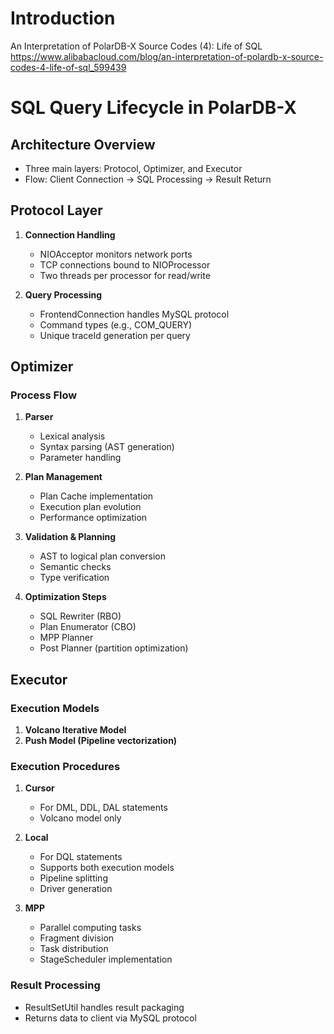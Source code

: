 # Introduction

An Interpretation of PolarDB-X Source Codes (4): Life of SQL  
https://www.alibabacloud.com/blog/an-interpretation-of-polardb-x-source-codes-4-life-of-sql_599439

# SQL Query Lifecycle in PolarDB-X

## Architecture Overview
- Three main layers: Protocol, Optimizer, and Executor
- Flow: Client Connection → SQL Processing → Result Return

## Protocol Layer
1. **Connection Handling**
   - NIOAcceptor monitors network ports
   - TCP connections bound to NIOProcessor
   - Two threads per processor for read/write

2. **Query Processing**
   - FrontendConnection handles MySQL protocol
   - Command types (e.g., COM_QUERY)
   - Unique traceId generation per query

## Optimizer
### Process Flow
1. **Parser**
   - Lexical analysis
   - Syntax parsing (AST generation)
   - Parameter handling

2. **Plan Management**
   - Plan Cache implementation
   - Execution plan evolution
   - Performance optimization

3. **Validation & Planning**
   - AST to logical plan conversion
   - Semantic checks
   - Type verification

4. **Optimization Steps**
   - SQL Rewriter (RBO)
   - Plan Enumerator (CBO)
   - MPP Planner
   - Post Planner (partition optimization)

## Executor
### Execution Models
1. **Volcano Iterative Model**
2. **Push Model (Pipeline vectorization)**

### Execution Procedures
1. **Cursor**
   - For DML, DDL, DAL statements
   - Volcano model only

2. **Local**
   - For DQL statements
   - Supports both execution models
   - Pipeline splitting
   - Driver generation

3. **MPP**
   - Parallel computing tasks
   - Fragment division
   - Task distribution
   - StageScheduler implementation

### Result Processing
- ResultSetUtil handles result packaging
- Returns data to client via MySQL protocol